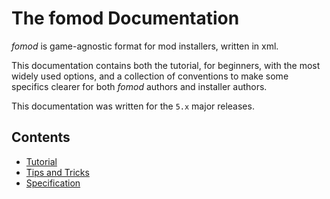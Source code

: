 # The fomod Documentation

*fomod* is game-agnostic format for mod installers, written in xml.

This documentation contains both the tutorial, for beginners,
with the most widely used options, and a collection of conventions
to make some specifics clearer for both *fomod* authors and installer
authors.

This documentation was written for the `5.x` major releases.

## Contents

* [Tutorial](tutorial.md)
* [Tips and Tricks](tips.md)
* [Specification](specs.md)
